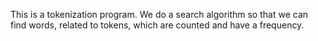 This is a tokenization program.
We do a search algorithm so that we can find words, related to tokens, which are counted and have a frequency.
